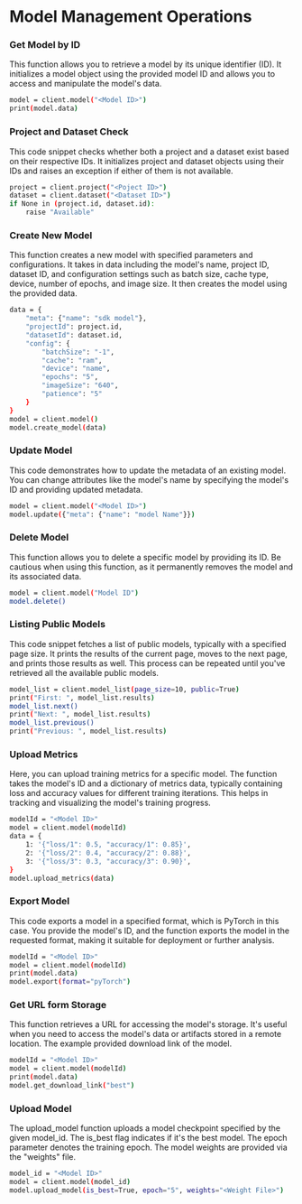# Model Management Operations

### Get Model by ID
This function allows you to retrieve a model by its unique identifier (ID). It initializes a model object using the provided model ID and allows you to access and manipulate the model's data.
```sh
model = client.model("<Model ID>")
print(model.data)
```

### Project and Dataset Check
This code snippet checks whether both a project and a dataset exist based on their respective IDs. It initializes project and dataset objects using their IDs and raises an exception if either of them is not available.
```sh
project = client.project("<Poject ID>")
dataset = client.dataset("<Dataset ID>")
if None in (project.id, dataset.id):
    raise "Available"
```
### Create New Model
This function creates a new model with specified parameters and configurations. It takes in data including the model's name, project ID, dataset ID, and configuration settings such as batch size, cache type, device, number of epochs, and image size. It then creates the model using the provided data.
```sh
data = {
    "meta": {"name": "sdk model"},
    "projectId": project.id,
    "datasetId": dataset.id,
    "config": {
        "batchSize": "-1",
        "cache": "ram",
        "device": "name",
        "epochs": "5",
        "imageSize": "640",
        "patience": "5"
    }
}
model = client.model()
model.create_model(data)
```

### Update Model
This code demonstrates how to update the metadata of an existing model. You can change attributes like the model's name by specifying the model's ID and providing updated metadata.

```sh
model = client.model("<Model ID>")
model.update({"meta": {"name": "model Name"}})
```

### Delete Model
This function allows you to delete a specific model by providing its ID. Be cautious when using this function, as it permanently removes the model and its associated data.
```sh
model = client.model("Model ID")
model.delete()
```

### Listing Public Models
This code snippet fetches a list of public models, typically with a specified page size. It prints the results of the current page, moves to the next page, and prints those results as well. This process can be repeated until you've retrieved all the available public models.
```sh
model_list = client.model_list(page_size=10, public=True)
print("First: ", model_list.results)
model_list.next()
print("Next: ", model_list.results)
model_list.previous()
print("Previous: ", model_list.results)
```

### Upload Metrics
Here, you can upload training metrics for a specific model. The function takes the model's ID and a dictionary of metrics data, typically containing loss and accuracy values for different training iterations. This helps in tracking and visualizing the model's training progress.
```sh
modelId = "<Model ID>"
model = client.model(modelId)
data = {
    1: '{"loss/1": 0.5, "accuracy/1": 0.85}',
    2: '{"loss/2": 0.4, "accuracy/2": 0.88}',
    3: '{"loss/3": 0.3, "accuracy/3": 0.90}',
}
model.upload_metrics(data)
```

### Export Model
This code exports a model in a specified format, which is PyTorch in this case. You provide the model's ID, and the function exports the model in the requested format, making it suitable for deployment or further analysis.
```sh
modelId = "<Model ID>"
model = client.model(modelId)
print(model.data)
model.export(format="pyTorch")
```

### Get URL form Storage
This function retrieves a URL for accessing the model's storage. It's useful when you need to access the model's data or artifacts stored in a remote location. The example provided download link of the model.
```sh
modelId = "<Model ID>"
model = client.model(modelId)
print(model.data)
model.get_download_link("best")
```

### Upload Model
The upload_model function uploads a model checkpoint specified by the given model_id. The is_best flag indicates if it's the best model. The epoch parameter denotes the training epoch. The model weights are provided via the "weights" file.

```sh
model_id = "<Model ID>"
model = client.model(model_id)
model.upload_model(is_best=True, epoch="5", weights="<Weight File>")
```

